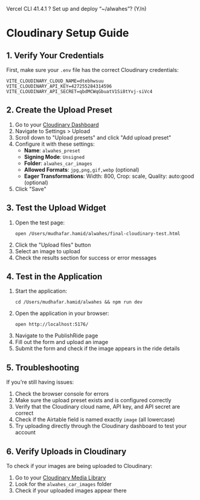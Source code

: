 Vercel CLI 41.4.1
? Set up and deploy “~/alwahes”? (Y/n)
# Cloudinary Setup Guide

## 1. Verify Your Credentials

First, make sure your `.env` file has the correct Cloudinary credentials:

```
VITE_CLOUDINARY_CLOUD_NAME=dtebhwsuu
VITE_CLOUDINARY_API_KEY=427255284314596
VITE_CLOUDINARY_API_SECRET=qbdMCWqGbuatV1Si8tYvj-siVc4
```

## 2. Create the Upload Preset

1. Go to your [Cloudinary Dashboard](https://cloudinary.com/console)
2. Navigate to Settings > Upload
3. Scroll down to "Upload presets" and click "Add upload preset"
4. Configure it with these settings:
   - **Name**: `alwahes_preset`
   - **Signing Mode**: `Unsigned`
   - **Folder**: `alwahes_car_images`
   - **Allowed Formats**: `jpg,png,gif,webp` (optional)
   - **Eager Transformations**: Width: 800, Crop: scale, Quality: auto:good (optional)
5. Click "Save"

## 3. Test the Upload Widget

1. Open the test page:
   ```
   open /Users/mudhafar.hamid/alwahes/final-cloudinary-test.html
   ```
2. Click the "Upload files" button
3. Select an image to upload
4. Check the results section for success or error messages

## 4. Test in the Application

1. Start the application:
   ```
   cd /Users/mudhafar.hamid/alwahes && npm run dev
   ```
2. Open the application in your browser:
   ```
   open http://localhost:5176/
   ```
3. Navigate to the PublishRide page
4. Fill out the form and upload an image
5. Submit the form and check if the image appears in the ride details

## 5. Troubleshooting

If you're still having issues:

1. Check the browser console for errors
2. Make sure the upload preset exists and is configured correctly
3. Verify that the Cloudinary cloud name, API key, and API secret are correct
4. Check if the Airtable field is named exactly `image` (all lowercase)
5. Try uploading directly through the Cloudinary dashboard to test your account

## 6. Verify Uploads in Cloudinary

To check if your images are being uploaded to Cloudinary:

1. Go to your [Cloudinary Media Library](https://cloudinary.com/console/media_library)
2. Look for the `alwahes_car_images` folder
3. Check if your uploaded images appear there
